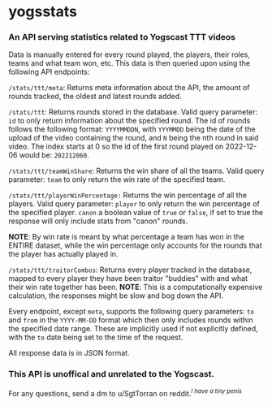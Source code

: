 # yogsstats
### An API serving statistics related to Yogscast TTT videos

Data is manually entered for every round played, the players, their roles, teams and what team won, etc. This data is then queried upon using the following API endpoints:

`/stats/ttt/meta`: Returns meta information about the API, the amount of rounds tracked, the oldest and latest rounds added.

`/stats/ttt`: Returns rounds stored in the database. Valid query parameter: `id` to only return information about the specified round. The id of rounds follows the following format: `YYYYMMDDN`, with `YYYMMDD` being the date of the upload of the video containing the round, and `N` being the nth round in said video. The index starts at 0 so the id of the first round played on 2022-12-06 would be: `202212060`. 

`/stats/ttt/teamWinShare`: Returns the win share of all the teams. Valid query parameter: `team` to only return the win rate of the specified team.

`/stats/ttt/playerWinPercentage:` Returns the win percentage of all the players. Valid query parameter: `player` to only return the win percentage of the specified player. `canon` a boolean value of `true` or `false`, if set to true the response will only include stats from "canon" rounds.

**NOTE**: By win rate is meant by what percentage a team has won in the ENTIRE dataset, while the win percentage only accounts for the rounds that the player has actually played in.

`/stats/ttt/traitorCombos`: Returns every player tracked in the database, mapped to every player they have been traitor "buddies" with and what their win rate together has been. **NOTE**: This is a computationally expensive calculation, the responses might be slow and bog down the API.

Every endpoint, except `meta`, supports the following query parameters: `to` and `from` in the `YYYY-MM-DD` format which then only includes rounds within the specified date range. These are implicitly used if not explicitly defined, with the `to` date being set to the time of the request.

All response data is in JSON format.

### This API is unoffical and unrelated to the Yogscast.

For any questions, send a dm to u/SgtTorran on reddit.<sup>*I have a tiny penis*<sup>
